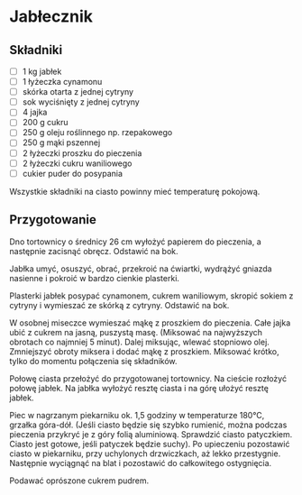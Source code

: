 # Jabłecznik

## Składniki

- [ ] 1 kg jabłek
- [ ] 1 łyżeczka cynamonu
- [ ] skórka otarta z jednej cytryny
- [ ] sok wyciśnięty z jednej cytryny
- [ ] 4 jajka
- [ ] 200 g cukru
- [ ] 250 g oleju roślinnego np. rzepakowego
- [ ] 250 g mąki pszennej
- [ ] 2 łyżeczki proszku do pieczenia
- [ ] 2 łyżeczki cukru waniliowego
- [ ] cukier puder do posypania

Wszystkie składniki na ciasto powinny mieć temperaturę pokojową.

## Przygotowanie

Dno tortownicy o średnicy 26 cm wyłożyć papierem do pieczenia, a następnie zacisnąć obręcz. Odstawić na bok.

Jabłka umyć, osuszyć, obrać, przekroić na ćwiartki, wydrążyć gniazda nasienne i pokroić w bardzo cienkie plasterki.

Plasterki jabłek posypać cynamonem, cukrem waniliowym, skropić sokiem z cytryny i wymieszać ze skórką z cytryny. Odstawić na bok.

W osobnej miseczce wymieszać mąkę z proszkiem do pieczenia.
Całe jajka ubić z cukrem na jasną, puszystą masę. (Miksować na najwyższych obrotach co najmniej 5 minut). Dalej miksując, wlewać stopniowo olej. Zmniejszyć obroty miksera i dodać mąkę z proszkiem. Miksować krótko, tylko do momentu połączenia się składników.

Połowę ciasta przełożyć do przygotowanej tortownicy. Na cieście rozłożyć połowę jabłek. Na jabłka wyłożyć resztę ciasta i na górę ułożyć resztę jabłek.

Piec w nagrzanym piekarniku ok. 1,5 godziny w temperaturze 180°C, grzałka góra-dół. (Jeśli ciasto będzie się szybko rumienić, można podczas pieczenia przykryć je z góry folią aluminiową. Sprawdzić ciasto patyczkiem. Ciasto jest gotowe, jeśli patyczek będzie suchy). Po upieczeniu pozostawić ciasto w piekarniku, przy uchylonych drzwiczkach, aż lekko przestygnie. Następnie wyciągnąć na blat i pozostawić do całkowitego ostygnięcia.

Podawać oprószone cukrem pudrem.
